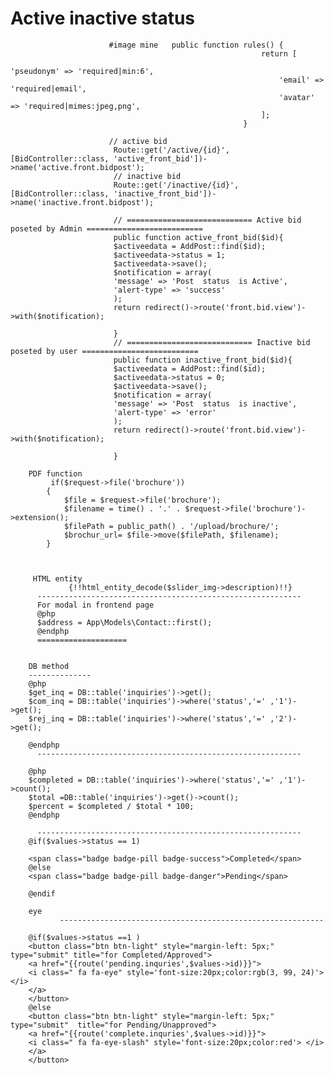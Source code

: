 # Active inactive status 
                          #image mine   public function rules() {
                                                            return [
                                                                'pseudonym' => 'required|min:6',
                                                                'email' => 'required|email',
                                                                'avatar' => 'required|mimes:jpeg,png',
                                                            ];
                                                        }

                          // active bid
                           Route::get('/active/{id}',[BidController::class, 'active_front_bid'])->name('active.front.bidpost');
                           // inactive bid
                           Route::get('/inactive/{id}',[BidController::class, 'inactive_front_bid'])->name('inactive.front.bidpost');

                           // ============================ Active bid poseted by Admin ==========================
                           public function active_front_bid($id){
                           $activeedata = AddPost::find($id);
                           $activeedata->status = 1;  
                           $activeedata->save();
                           $notification = array(
                           'message' => 'Post  status  is Active',
                           'alert-type' => 'success'
                           );
                           return redirect()->route('front.bid.view')->with($notification);

                           }
                           // ============================ Inactive bid poseted by user ==========================
                           public function inactive_front_bid($id){
                           $activeedata = AddPost::find($id);
                           $activeedata->status = 0;  
                           $activeedata->save();
                           $notification = array(
                           'message' => 'Post  status  is inactive',
                           'alert-type' => 'error'
                           );
                           return redirect()->route('front.bid.view')->with($notification);

                           }
<!-- =================================== -->
        
        PDF function 
             if($request->file('brochure')) 
            {
                $file = $request->file('brochure');
                $filename = time() . '.' . $request->file('brochure')->extension();
                $filePath = public_path() . '/upload/brochure/';
                $brochur_url= $file->move($filePath, $filename);
            }
         
         
         
         HTML entity 
                 {!!html_entity_decode($slider_img->description)!!}
          -----------------------------------------------------------
          For modal in frontend page 
          @php 
          $address = App\Models\Contact::first();
          @endphp
          ====================
        
        
        DB method 
        --------------
        @php 
        $get_inq = DB::table('inquiries')->get();
        $com_inq = DB::table('inquiries')->where('status','=' ,'1')->get();
        $rej_inq = DB::table('inquiries')->where('status','=' ,'2')->get();

        @endphp
          -----------------------------------------------------------

        @php 
        $completed = DB::table('inquiries')->where('status','=' ,'1')->count();
        $total =DB::table('inquiries')->get()->count();
        $percent = $completed / $total * 100;
        @endphp

          -----------------------------------------------------------
        @if($values->status == 1)

        <span class="badge badge-pill badge-success">Completed</span>
        @else
        <span class="badge badge-pill badge-danger">Pending</span>

        @endif

        eye 
               -----------------------------------------------------------

        @if($values->status ==1 )
        <button class="btn btn-light" style="margin-left: 5px;" type="submit" title="for Completed/Approved">
        <a href="{{route('pending.inquries',$values->id)}}">
        <i class=" fa fa-eye" style='font-size:20px;color:rgb(3, 99, 24)'> </i>
        </a>
        </button>
        @else
        <button class="btn btn-light" style="margin-left: 5px;" type="submit"  title="for Pending/Unapproved">
        <a href="{{route('complete.inquries',$values->id)}}">
        <i class=" fa fa-eye-slash" style='font-size:20px;color:red'> </i>
        </a>
        </button>
